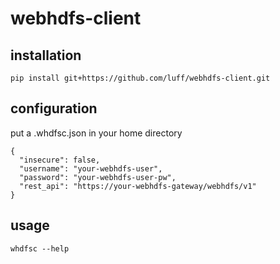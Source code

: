 # webhdfs-client

## installation
```
pip install git+https://github.com/luff/webhdfs-client.git
```

## configuration
put a .whdfsc.json in your home directory
```
{
  "insecure": false,
  "username": "your-webhdfs-user",
  "password": "your-webhdfs-user-pw",
  "rest_api": "https://your-webhdfs-gateway/webhdfs/v1"
}
```

## usage
```
whdfsc --help
```

